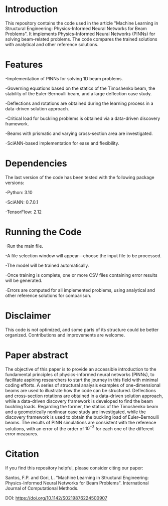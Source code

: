 # Introduction
This repository contains the code used in the article "Machine Learning in Structural Engineering: Physics-Informed Neural Networks for Beam Problems". It implements Physics-Informed Neural Networks (PINNs) for solving beam-related problems. The code compares the trained solutions with analytical and other reference solutions.

# Features

-Implementation of PINNs for solving 1D beam problems.

-Governing equations based on the statics of the Timoshenko beam, the stability of the Euler-Bernoulli beam, and a large deflection case study.

-Deflections and rotations are obtained during the learning process in a data-driven solution approach.

-Critical load for buckling problems is obtained via a data-driven discovery framework. 

-Beams with prismatic and varying cross-section area are investigated.

-SciANN-based implementation for ease and flexibility.

# Dependencies

The last version of the code has been tested with the following package versions:

-Python: 3.10

-SciANN: 0.7.0.1

-TensorFlow: 2.12


# Running the Code

-Run the main file.

-A file selection window will appear—choose the input file to be processed.

-The model will be trained automatically.

-Once training is complete, one or more CSV files containing error results will be generated.

-Errors are computed for all implemented problems, using analytical and other reference solutions for comparison.

# Disclaimer

This code is not optimized, and some parts of its structure could be better organized. Contributions and improvements are welcome.



# Paper abstract

The objective of this paper is to provide an accessible introduction to the fundamental principles of physics-informed neural networks (PINNs), to facilitate aspiring researchers to start the journey in this field with minimal coding efforts. A series of structural analysis examples of one-dimensional beams are used to illustrate how the code can be structured. Deflections and cross-section rotations are obtained in a data-driven solution approach, while a data-driven discovery framework is developed to find the beam buckling loads. Regarding the former, the statics of the Timoshenko beam and a geometrically nonlinear case study are investigated, while the discovery framework is used to obtain the buckling load of Euler–Bernoulli beams. The results of PINN simulations are consistent with the reference solutions, with an error of the order of 
$10^{-3}$ for each one of the different error measures.

# Citation

If you find this repository helpful, please consider citing our paper:

Santos, F.P. and Gori, L. "Machine Learning in Structural Engineering: Physics-Informed Neural Networks for Beam Problems". International Journal of Computational Methods.

DOI: https://doi.org/10.1142/S0219876224500907
